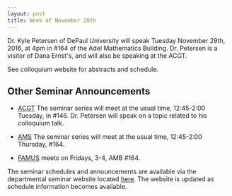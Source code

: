 ```yaml
---
layout: post
title: Week of November 28th
---
```

Dr. Kyle Petersen of DePaul University will speak Tuesday November 29th, 2016, at 4pm in #164 
of the Adel Mathematics Building.
Dr. Petersen is a visitor of Dana Ernst's, and will also be speaking at the ACGT.

See colloquium website for abstracts and schedule.

## Other Seminar Announcements ##

- [ACGT](acgtFall2016) The seminar series will meet at the usual time, 12:45-2:00 Tuesday, 
   in #146.
   Dr. Petersen will speak on a topic related to his colloquium talk.
    
- [AMS](amsFall2016) The seminar series will meet at the usual time, 12:45-2:00 Thursday, 
   #164. 

- [FAMUS](famusFall2016) meets on Fridays, 3-4, AMB #164. 

The seminar schedules and announcements are available via the departmental seminar 
website located [here](http://naumathstat.github.io/seminars).
The website is updated as  schedule information becomes available.

